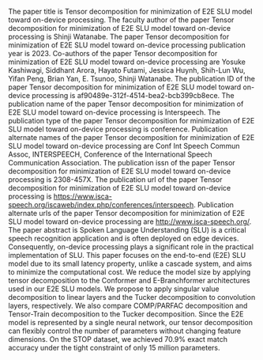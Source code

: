 The paper title is Tensor decomposition for minimization of E2E SLU model toward on-device processing.
The faculty author of the paper Tensor decomposition for minimization of E2E SLU model toward on-device processing is Shinji Watanabe.
The paper Tensor decomposition for minimization of E2E SLU model toward on-device processing publication year is 2023.
Co-authors of the paper Tensor decomposition for minimization of E2E SLU model toward on-device processing are Yosuke Kashiwagi, Siddhant Arora, Hayato Futami, Jessica Huynh, Shih-Lun Wu, Yifan Peng, Brian Yan, E. Tsunoo, Shinji Watanabe.
The publication ID of the paper Tensor decomposition for minimization of E2E SLU model toward on-device processing is af90489e-312f-4514-bea2-bcb399cb8ece.
The publication name of the paper Tensor decomposition for minimization of E2E SLU model toward on-device processing is Interspeech.
The publication type of the paper Tensor decomposition for minimization of E2E SLU model toward on-device processing is conference.
Publication alternate names of the paper Tensor decomposition for minimization of E2E SLU model toward on-device processing are Conf Int Speech Commun Assoc, INTERSPEECH, Conference of the International Speech Communication Association.
The publication issn of the paper Tensor decomposition for minimization of E2E SLU model toward on-device processing is 2308-457X.
The publication url of the paper Tensor decomposition for minimization of E2E SLU model toward on-device processing is https://www.isca-speech.org/iscaweb/index.php/conferences/interspeech.
Publication alternate urls of the paper Tensor decomposition for minimization of E2E SLU model toward on-device processing are http://www.isca-speech.org/.
The paper abstract is Spoken Language Understanding (SLU) is a critical speech recognition application and is often deployed on edge devices. Consequently, on-device processing plays a significant role in the practical implementation of SLU. This paper focuses on the end-to-end (E2E) SLU model due to its small latency property, unlike a cascade system, and aims to minimize the computational cost. We reduce the model size by applying tensor decomposition to the Conformer and E-Branchformer architectures used in our E2E SLU models. We propose to apply singular value decomposition to linear layers and the Tucker decomposition to convolution layers, respectively. We also compare COMP/PARFAC decomposition and Tensor-Train decomposition to the Tucker decomposition. Since the E2E model is represented by a single neural network, our tensor decomposition can flexibly control the number of parameters without changing feature dimensions. On the STOP dataset, we achieved 70.9% exact match accuracy under the tight constraint of only 15 million parameters.
